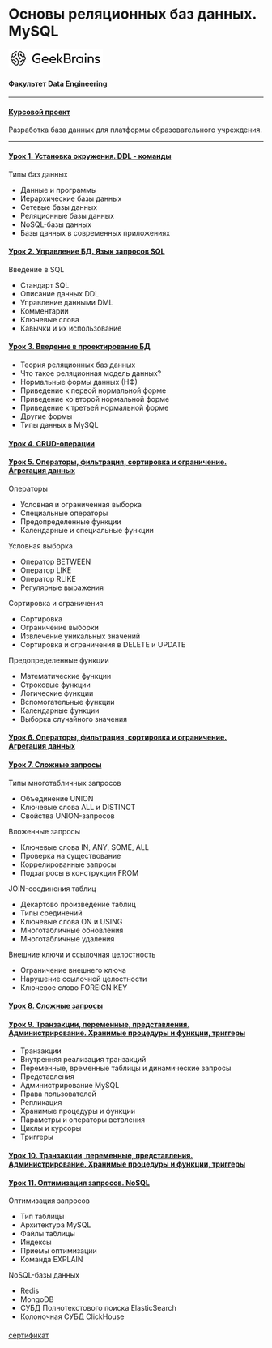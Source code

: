 # Основы реляционных баз данных. MySQL
![](logo.png)
#### Факультет Data Engineering
___
#### [Курсовой проект](https://github.com/TolstikovIgor/DatabaseMySQL/tree/main/course_work)
Разработка база данных для платформы образовательного учреждения.
___
#### [Урок 1. Установка окружения. DDL - команды](https://github.com/TolstikovIgor/DatabaseMySQL/tree/main/lesson01)
Типы баз данных
* Данные и программы
* Иерархические базы данных
* Сетевые базы данных
* Реляционные базы данных
* NoSQL-базы данных
* Базы данных в современных приложениях

#### [Урок 2. Управление БД. Язык запросов SQL](https://github.com/TolstikovIgor/DatabaseMySQL/tree/main/lesson02)
Введение в SQL
   * Стандарт SQL
   * Описание данных DDL
   * Управление данными DML
   * Комментарии
   * Ключевые слова
   * Кавычки и их использование

#### [Урок 3. Введение в проектирование БД](https://github.com/TolstikovIgor/DatabaseMySQL/tree/main/lesson03)
* Теория реляционных баз данных
* Что такое реляционная модель данных?
* Нормальные формы данных (НФ)
* Приведение к первой нормальной форме
* Приведение ко второй нормальной форме
* Приведение к третьей нормальной форме
* Другие формы
* Типы данных в MySQL

#### [Урок 4. CRUD-операции](https://github.com/TolstikovIgor/DatabaseMySQL/tree/main/lesson04)

#### [Урок 5. Операторы, фильтрация, сортировка и ограничение. Агрегация данных](https://github.com/TolstikovIgor/DatabaseMySQL/tree/main/lesson05)
Операторы
   * Условная и ограниченная выборка
   * Специальные операторы
   * Предопределенные функции
   * Календарные и специальные функции

Условная выборка
   * Оператор BETWEEN
   * Оператор LIKE
   * Оператор RLIKE
   * Регулярные выражения

Сортировка и ограничения
   * Сортировка
   * Ограничение выборки
   * Извлечение уникальных значений
   * Сортировка и ограничения в DELETE и UPDATE

Предопределенные функции
   * Математические функции
   * Строковые функции
   * Логические функции
   * Вспомогательные функции
   * Календарные функции
   * Выборка случайного значения

#### [Урок 6. Операторы, фильтрация, сортировка и ограничение. Агрегация данных](https://github.com/TolstikovIgor/DatabaseMySQL/tree/main/lesson06)

#### [Урок 7. Сложные запросы](https://github.com/TolstikovIgor/DatabaseMySQL/tree/main/lesson07)
Типы многотабличных запросов
   * Объединение UNION
   * Ключевые слова ALL и DISTINCT
   * Свойства UNION-запросов

Вложенные запросы
   * Ключевые слова IN, ANY, SOME, ALL
   * Проверка на существование
   * Коррелированные запросы
   * Подзапросы в конструкции FROM

JOIN-соединения таблиц
   * Декартово произведение таблиц
   * Типы соединений
   * Ключевые слова ON и USING
   * Многотабличные обновления
   * Многотабличные удаления

Внешние ключи и ссылочная целостность
   * Ограничение внешнего ключа
   * Нарушение ссылочной целостности
   * Ключевое слово FOREIGN KEY

#### [Урок 8. Сложные запросы](https://github.com/TolstikovIgor/DatabaseMySQL/tree/main/lesson08)

#### [Урок 9. Транзакции, переменные, представления. Администрирование. Хранимые процедуры и функции, триггеры](https://github.com/TolstikovIgor/DatabaseMySQL/tree/main/lesson09)
* Транзакции
* Внутренняя реализация транзакций
* Переменные, временные таблицы и динамические запросы
* Представления
* Администрирование MySQL
* Права пользователей
* Репликация
* Хранимые процедуры и функции
* Параметры и операторы ветвления
* Циклы и курсоры
* Триггеры

#### [Урок 10. Транзакции, переменные, представления. Администрирование. Хранимые процедуры и функции, триггеры](https://github.com/TolstikovIgor/DatabaseMySQL/tree/main/lesson10)

#### [Урок 11. Оптимизация запросов. NoSQL](https://github.com/TolstikovIgor/DatabaseMySQL/tree/main/lesson11)
Оптимизация запросов
   * Тип таблицы
   * Архитектура MySQL
   * Файлы таблицы
   * Индексы
   * Приемы оптимизации
   * Команда EXPLAIN

NoSQL-базы данных
   * Redis
   * MongoDB
   * СУБД Полнотекстового поиска ElasticSearch
   * Колоночная СУБД ClickHouse

#### [](https://github.com/TolstikovIgor/DatabaseMySQL/tree/main/course_work)

[сертификат](https://gb.ru/go/4SlG4x)

